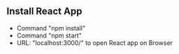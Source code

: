 ## Install React App

- Command "npm install"
- Command "npm start"
- URL: "localhost:3000/" to open React app on Browser
